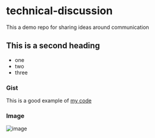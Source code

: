 # technical-discussion
This a demo repo for sharing ideas around communication

## This is a second heading
* one
* two
* three

### Gist
This is  a good example of [my code](https://gist.github.com/Aya-Ayed/82372e660cdbac9495faaafbaa09eaa6)

### Image
![image](https://github.com/Aya-Ayed/technical-discussion/assets/76451588/36e668b4-dd7f-400c-9a07-12534d86c9d1)


